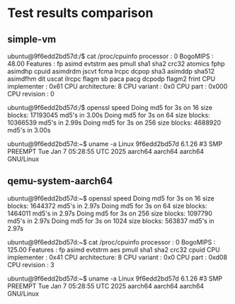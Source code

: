 # Test results comparison

## simple-vm

ubuntu@9f6edd2bd57d:/$ cat /proc/cpuinfo
processor : 0
BogoMIPS : 48.00
Features : fp asimd evtstrm aes pmull sha1 sha2 crc32 atomics fphp asimdhp cpuid asimdrdm jscvt fcma lrcpc dcpop sha3 asimddp sha512 asimdfhm dit uscat ilrcpc flagm sb paca pacg dcpodp flagm2 frint
CPU implementer : 0x61
CPU architecture: 8
CPU variant : 0x0
CPU part : 0x000
CPU revision : 0

ubuntu@9f6edd2bd57d:/$ openssl speed
Doing md5 for 3s on 16 size blocks: 17193045 md5's in 3.00s
Doing md5 for 3s on 64 size blocks: 10366539 md5's in 2.99s
Doing md5 for 3s on 256 size blocks: 4688920 md5's in 3.00s

ubuntu@9f6edd2bd57d:~$ uname -a
Linux 9f6edd2bd57d 6.1.26 #3 SMP PREEMPT Tue Jan 7 05:28:55 UTC 2025 aarch64 aarch64 aarch64 GNU/Linux

## qemu-system-aarch64

ubuntu@9f6edd2bd57d:~$ openssl speed
Doing md5 for 3s on 16 size blocks: 1644372 md5's in 2.97s
Doing md5 for 3s on 64 size blocks: 1464011 md5's in 2.97s
Doing md5 for 3s on 256 size blocks: 1097790 md5's in 2.97s
Doing md5 for 3s on 1024 size blocks: 563837 md5's in 2.97s

ubuntu@9f6edd2bd57d:~$ cat /proc/cpuinfo
processor : 0
BogoMIPS : 125.00
Features : fp asimd evtstrm aes pmull sha1 sha2 crc32 cpuid
CPU implementer : 0x41
CPU architecture: 8
CPU variant : 0x0
CPU part : 0xd08
CPU revision : 3

ubuntu@9f6edd2bd57d:~$ uname -a
Linux 9f6edd2bd57d 6.1.26 #3 SMP PREEMPT Tue Jan 7 05:28:55 UTC 2025 aarch64 aarch64 aarch64 GNU/Linux
